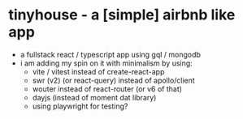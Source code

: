 # tinyhouse - a [simple] airbnb like app

- a fullstack react / typescript app using gql / mongodb
- i am adding my spin on it with minimalism by using:
  - vite / vitest instead of create-react-app
  - swr (v2) (or react-query) instead of apollo/client
  - wouter instead of react-router (or v6 of that)
  - dayjs (instead of moment dat library)
  - using playwright for testing?
